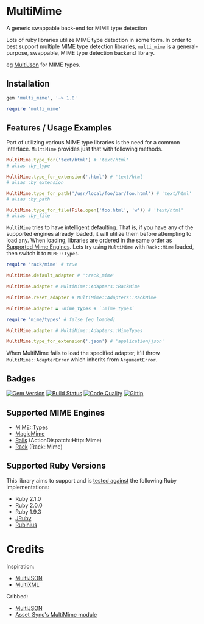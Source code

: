 # MultiMime

A generic swappable back-end for MIME type detection

Lots of ruby libraries utilize MIME type detection in some form. In order to best support multiple MIME type detection libraries, `multi_mime` is a general-purpose, swappable, MIME type detection backend library.

eg [MultiJson](https://github.com/intridea/multi_json) for MIME types.

## Installation

```ruby
gem 'multi_mime', '~> 1.0'
```

```ruby
require 'multi_mime'
```

## Features / Usage Examples

Part of utilizing various MIME type libraries is the need for a common interface. `MultiMime` provides just that with following methods.

```ruby
MultiMime.type_for('text/html') # 'text/html'
# alias :by_type

MultiMime.type_for_extension('.html') # 'text/html'
# alias :by_extension

MultiMime.type_for_path('/usr/local/foo/bar/foo.html') # 'text/html'
# alias :by_path

MultiMime.type_for_file(File.open('foo.html', 'w')) # 'text/html'
# alias :by_file
```

`MultiMime` tries to have intelligent defaulting. That is, if you have any of the supported engines already loaded, it will utilize them before attempting to load any. When loading, libraries are ordered in the same order as [Supported Mime Engines](https://github.com/karlfreeman/multi_mime#supported-mime-engines). Lets try using `MultiMime` with `Rack::Mime` loaded, then switch it to `MIME::Types`.

```ruby
require 'rack/mime' # true

MultiMime.default_adapter # ':rack_mime'

MultiMime.adapter # MultiMime::Adapters::RackMime

MultiMime.reset_adapter # MultiMime::Adapters::RackMime

MultiMime.adapter = :mime_types # `:mime_types`

require 'mime/types' # false (eg loaded)

MultiMime.adapter # MultiMime::Adapters::MimeTypes

MultiMime.type_for_extension('.json') # 'application/json'
```

When MultiMime fails to load the specified adapter, it'll throw `MultiMime::AdapterError` which inherits from `ArgumentError`.

## Badges

[![Gem Version](http://img.shields.io/gem/v/multi_mime.svg)][gem]
[![Build Status](http://img.shields.io/travis/karlfreeman/multi_mime.svg)][travis]
[![Code Quality](http://img.shields.io/codeclimate/github/karlfreeman/multi_mime.svg)][codeclimate]
[![Gittip](http://img.shields.io/gittip/karlfreeman.svg)][gittip]

## Supported MIME Engines

* [MIME::Types](https://github.com/halostatue/mime-types)
* [MagicMime](https://github.com/minad/mimemagic)
* [Rails](http://api.rubyonrails.org/classes/Mime/Type.html) (ActionDispatch::Http::Mime)
* [Rack](http://rack.rubyforge.org/doc/Rack/Mime.html) (Rack::Mime)

## Supported Ruby Versions

This library aims to support and is [tested against][travis] the following Ruby
implementations:

- Ruby 2.1.0
- Ruby 2.0.0
- Ruby 1.9.3
- [JRuby][jruby]
- [Rubinius][rubinius]

# Credits

Inspiration:

- [MultiJSON](https://github.com/intridea/multi_json)
- [MultiXML](https://github.com/sferik/multi_xml)

Cribbed:

- [MultiJSON](https://github.com/intridea/multi_json)
- [Asset_Sync's MultiMime module](https://github.com/rumblelabs/asset_sync/commit/9333bd01ae1a7cf2ffa046b8390fbc4165c38030)

[gem]: https://rubygems.org/gems/multi_mime
[travis]: http://travis-ci.org/karlfreeman/multi_mime
[codeclimate]: https://codeclimate.com/github/karlfreeman/multi_mime
[gittip]: https://www.gittip.com/karlfreeman/
[jruby]: http://www.jruby.org
[rubinius]: http://rubini.us
